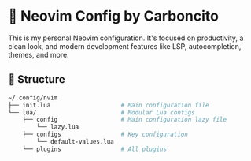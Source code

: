 # 🧠 Neovim Config by Carboncito

This is my personal Neovim configuration. It's focused on productivity, a clean look, and modern development features like LSP, autocompletion, themes, and more.

## 📁 Structure

```bash
~/.config/nvim
├── init.lua                    # Main configuration file
└── lua/                        # Modular Lua configs
    ├── config                  # Main configuration lazy file
        └── lazy.lua
    ├── configs                 # Key configuration
        └── default-values.lua
    └── plugins                 # All plugins
